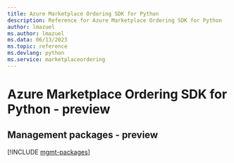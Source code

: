 ```yaml
---
title: Azure Marketplace Ordering SDK for Python
description: Reference for Azure Marketplace Ordering SDK for Python
author: lmazuel
ms.author: lmazuel
ms.data: 06/13/2023
ms.topic: reference
ms.devlang: python
ms.service: marketplaceordering
---
```

# Azure Marketplace Ordering SDK for Python - preview

## Management packages - preview
[!INCLUDE [mgmt-packages](marketplace-ordering-mgmt-index.md)]